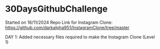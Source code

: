 # 30DaysGithubChallenge
Started on 16/11/2024
Repo Link for Instagram Clone: https://github.com/darkalpha951/InstagramClone/tree/master

DAY 1: Added necessary files required to make the Instagram Clone (Level 1)
